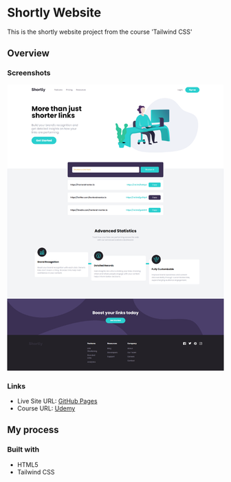 # Shortly Website

This is the shortly website project from the course 'Tailwind CSS'

## Overview

### Screenshots

![](/screenshots/screenshot1.png)

### Links

- Live Site URL: [GitHub Pages](https://aref-akminasi.github.io/shortly-website)
- Course URL: [Udemy](https://www.udemy.com/course/tailwind-from-scratch/)

## My process

### Built with

- HTML5
- Tailwind CSS
